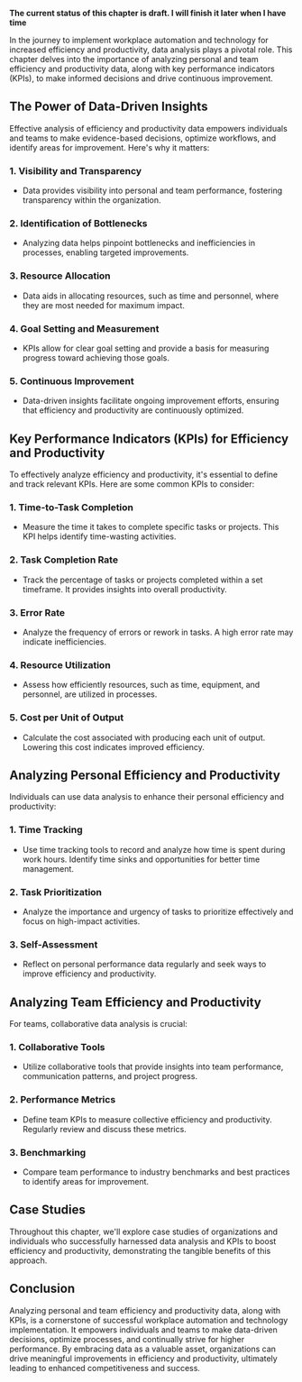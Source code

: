 **The current status of this chapter is draft. I will finish it later when I have time**

In the journey to implement workplace automation and technology for increased efficiency and productivity, data analysis plays a pivotal role. This chapter delves into the importance of analyzing personal and team efficiency and productivity data, along with key performance indicators (KPIs), to make informed decisions and drive continuous improvement.

The Power of Data-Driven Insights
---------------------------------

Effective analysis of efficiency and productivity data empowers individuals and teams to make evidence-based decisions, optimize workflows, and identify areas for improvement. Here's why it matters:

### 1. **Visibility and Transparency**

* Data provides visibility into personal and team performance, fostering transparency within the organization.

### 2. **Identification of Bottlenecks**

* Analyzing data helps pinpoint bottlenecks and inefficiencies in processes, enabling targeted improvements.

### 3. **Resource Allocation**

* Data aids in allocating resources, such as time and personnel, where they are most needed for maximum impact.

### 4. **Goal Setting and Measurement**

* KPIs allow for clear goal setting and provide a basis for measuring progress toward achieving those goals.

### 5. **Continuous Improvement**

* Data-driven insights facilitate ongoing improvement efforts, ensuring that efficiency and productivity are continuously optimized.

Key Performance Indicators (KPIs) for Efficiency and Productivity
-----------------------------------------------------------------

To effectively analyze efficiency and productivity, it's essential to define and track relevant KPIs. Here are some common KPIs to consider:

### 1. **Time-to-Task Completion**

* Measure the time it takes to complete specific tasks or projects. This KPI helps identify time-wasting activities.

### 2. **Task Completion Rate**

* Track the percentage of tasks or projects completed within a set timeframe. It provides insights into overall productivity.

### 3. **Error Rate**

* Analyze the frequency of errors or rework in tasks. A high error rate may indicate inefficiencies.

### 4. **Resource Utilization**

* Assess how efficiently resources, such as time, equipment, and personnel, are utilized in processes.

### 5. **Cost per Unit of Output**

* Calculate the cost associated with producing each unit of output. Lowering this cost indicates improved efficiency.

Analyzing Personal Efficiency and Productivity
----------------------------------------------

Individuals can use data analysis to enhance their personal efficiency and productivity:

### 1. **Time Tracking**

* Use time tracking tools to record and analyze how time is spent during work hours. Identify time sinks and opportunities for better time management.

### 2. **Task Prioritization**

* Analyze the importance and urgency of tasks to prioritize effectively and focus on high-impact activities.

### 3. **Self-Assessment**

* Reflect on personal performance data regularly and seek ways to improve efficiency and productivity.

Analyzing Team Efficiency and Productivity
------------------------------------------

For teams, collaborative data analysis is crucial:

### 1. **Collaborative Tools**

* Utilize collaborative tools that provide insights into team performance, communication patterns, and project progress.

### 2. **Performance Metrics**

* Define team KPIs to measure collective efficiency and productivity. Regularly review and discuss these metrics.

### 3. **Benchmarking**

* Compare team performance to industry benchmarks and best practices to identify areas for improvement.

Case Studies
------------

Throughout this chapter, we'll explore case studies of organizations and individuals who successfully harnessed data analysis and KPIs to boost efficiency and productivity, demonstrating the tangible benefits of this approach.

Conclusion
----------

Analyzing personal and team efficiency and productivity data, along with KPIs, is a cornerstone of successful workplace automation and technology implementation. It empowers individuals and teams to make data-driven decisions, optimize processes, and continually strive for higher performance. By embracing data as a valuable asset, organizations can drive meaningful improvements in efficiency and productivity, ultimately leading to enhanced competitiveness and success.
